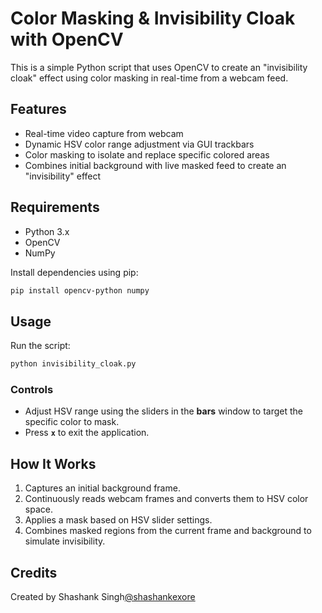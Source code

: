 # Color Masking & Invisibility Cloak with OpenCV

This is a simple Python script that uses OpenCV to create an "invisibility cloak" effect using color masking in real-time from a webcam feed.

## Features

- Real-time video capture from webcam  
- Dynamic HSV color range adjustment via GUI trackbars  
- Color masking to isolate and replace specific colored areas  
- Combines initial background with live masked feed to create an "invisibility" effect  

## Requirements

- Python 3.x  
- OpenCV  
- NumPy  

Install dependencies using pip:

```bash
pip install opencv-python numpy
```

## Usage

Run the script:

```bash
python invisibility_cloak.py
```

### Controls

- Adjust HSV range using the sliders in the **bars** window to target the specific color to mask.  
- Press **`x`** to exit the application.

## How It Works

1. Captures an initial background frame.  
2. Continuously reads webcam frames and converts them to HSV color space.  
3. Applies a mask based on HSV slider settings.  
4. Combines masked regions from the current frame and background to simulate invisibility.

## Credits

Created by Shashank Singh[@shashankexore](https://github.com/shashankexore)

